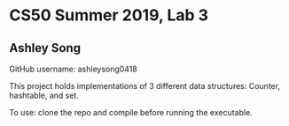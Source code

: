 # CS50 Summer 2019, Lab 3
## Ashley Song

GitHub username: ashleysong0418

This project holds implementations of 3 different data structures: Counter, hashtable, and set.

To use: clone the repo and compile before running the executable.
